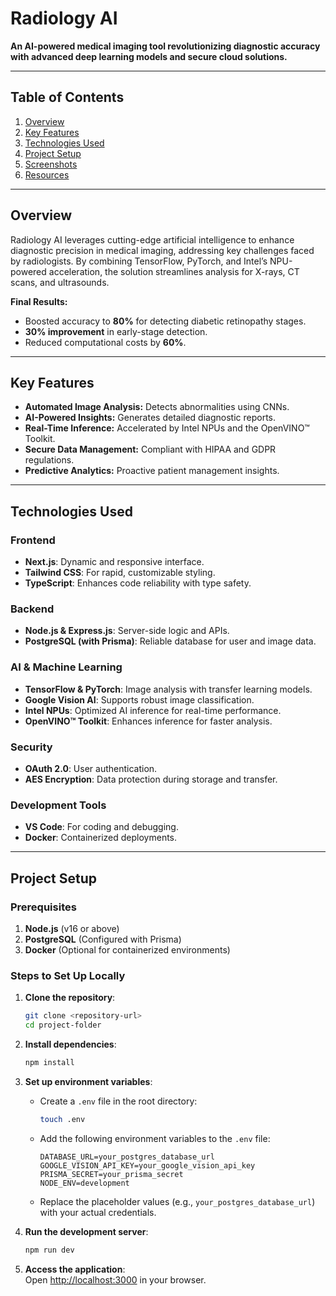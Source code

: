 
# **Radiology AI**

**An AI-powered medical imaging tool revolutionizing diagnostic accuracy with advanced deep learning models and secure cloud solutions.**

---

## **Table of Contents**
1. [Overview](#overview)
2. [Key Features](#key-features)
3. [Technologies Used](#technologies-used)
4. [Project Setup](#project-setup)
5. [Screenshots](#screenshots)
6. [Resources](#resources)

---

## **Overview**

Radiology AI leverages cutting-edge artificial intelligence to enhance diagnostic precision in medical imaging, addressing key challenges faced by radiologists. By combining TensorFlow, PyTorch, and Intel’s NPU-powered acceleration, the solution streamlines analysis for X-rays, CT scans, and ultrasounds.

**Final Results:**  
- Boosted accuracy to **80%** for detecting diabetic retinopathy stages.  
- **30% improvement** in early-stage detection.  
- Reduced computational costs by **60%**.

---

## **Key Features**
- **Automated Image Analysis:** Detects abnormalities using CNNs.
- **AI-Powered Insights:** Generates detailed diagnostic reports.
- **Real-Time Inference:** Accelerated by Intel NPUs and the OpenVINO™ Toolkit.
- **Secure Data Management:** Compliant with HIPAA and GDPR regulations.
- **Predictive Analytics:** Proactive patient management insights.

---

## **Technologies Used**

### **Frontend**
- **Next.js**: Dynamic and responsive interface.  
- **Tailwind CSS**: For rapid, customizable styling.  
- **TypeScript**: Enhances code reliability with type safety.  

### **Backend**
- **Node.js & Express.js**: Server-side logic and APIs.  
- **PostgreSQL (with Prisma)**: Reliable database for user and image data.  

### **AI & Machine Learning**
- **TensorFlow & PyTorch**: Image analysis with transfer learning models.  
- **Google Vision AI**: Supports robust image classification.  
- **Intel NPUs**: Optimized AI inference for real-time performance.  
- **OpenVINO™ Toolkit**: Enhances inference for faster analysis.  

### **Security**
- **OAuth 2.0**: User authentication.  
- **AES Encryption**: Data protection during storage and transfer.  

### **Development Tools**
- **VS Code**: For coding and debugging.  
- **Docker**: Containerized deployments.  

---

## **Project Setup**

### **Prerequisites**
1. **Node.js** (v16 or above)  
2. **PostgreSQL** (Configured with Prisma)  
3. **Docker** (Optional for containerized environments)

### **Steps to Set Up Locally**
1. **Clone the repository**:
   ```bash
   git clone <repository-url>
   cd project-folder

2. **Install dependencies**:
   ```bash
   npm install

3. **Set up environment variables**:
   - Create a `.env` file in the root directory:

     ```bash
     touch .env
     ```
   - Add the following environment variables to the `.env` file:
     ```env
     DATABASE_URL=your_postgres_database_url
     GOOGLE_VISION_API_KEY=your_google_vision_api_key
     PRISMA_SECRET=your_prisma_secret
     NODE_ENV=development
     ```
   - Replace the placeholder values (e.g., `your_postgres_database_url`) with your actual credentials.

4. **Run the development server**:
   ```bash
   npm run dev

5. **Access the application**:  
   Open [http://localhost:3000](http://localhost:3000) in your browser.
